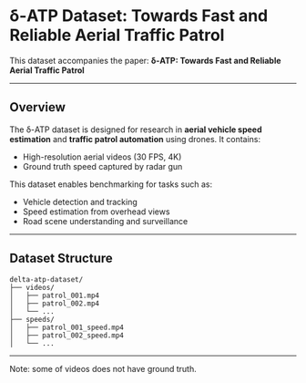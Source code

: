 # δ-ATP Dataset: Towards Fast and Reliable Aerial Traffic Patrol

This dataset accompanies the paper: **δ-ATP: Towards Fast and Reliable Aerial Traffic Patrol**  

---

## Overview

The δ-ATP dataset is designed for research in **aerial vehicle speed estimation** and **traffic patrol automation** using drones. It contains:

- High-resolution aerial videos (30 FPS, 4K)
- Ground truth speed captured by radar gun

This dataset enables benchmarking for tasks such as:

- Vehicle detection and tracking
- Speed estimation from overhead views
- Road scene understanding and surveillance

---

## Dataset Structure
```
delta-atp-dataset/
├── videos/
│   ├── patrol_001.mp4
│   ├── patrol_002.mp4
│   └── ...
├── speeds/
│   ├── patrol_001_speed.mp4
│   ├── patrol_002_speed.mp4
│   └── ...
```

---
Note: some of videos does not have ground truth.

